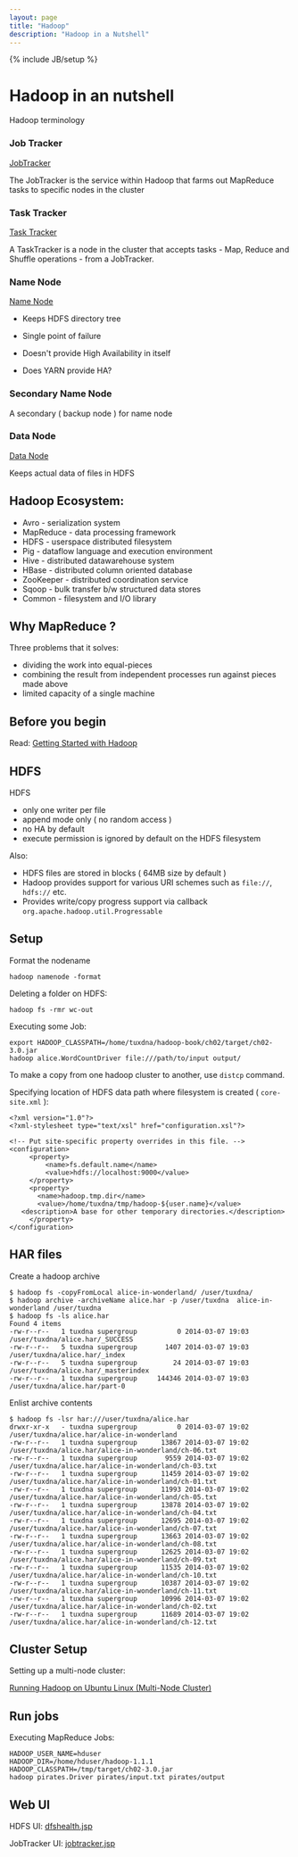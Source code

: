 ```yaml
---
layout: page
title: "Hadoop"
description: "Hadoop in a Nutshell"
---
```


{% include JB/setup %}

# Hadoop in an nutshell

Hadoop terminology

### Job Tracker

[JobTracker](https://wiki.apache.org/hadoop/JobTracker)

The JobTracker is the service within Hadoop that farms out MapReduce tasks to specific nodes in the cluster


### Task Tracker

[Task Tracker](https://wiki.apache.org/hadoop/TaskTracker)

A TaskTracker is a node in the cluster that accepts tasks - Map, Reduce and Shuffle operations - from a JobTracker. 


### Name Node

[Name Node](https://wiki.apache.org/hadoop/NameNode)

 * Keeps HDFS directory tree

 * Single point of failure

 * Doesn't provide High Availability in itself

 * Does YARN provide HA?

### Secondary Name Node

A secondary ( backup node ) for name node

### Data Node

[Data Node](https://wiki.apache.org/hadoop/DataNode)

Keeps actual data of files in HDFS

## Hadoop Ecosystem:

 * Avro - serialization system
 * MapReduce - data processing framework
 * HDFS - userspace distributed filesystem
 * Pig - dataflow language and execution environment
 * Hive - distributed datawarehouse system
 * HBase - distributed column oriented database
 * ZooKeeper - distributed coordination service
 * Sqoop - bulk transfer b/w structured data stores
 * Common - filesystem and I/O library


## Why MapReduce ?

Three problems that it solves:
 * dividing the work into equal-pieces
 * combining the result from independent processes run against pieces made above
 * limited capacity of a single machine


## Before you begin

Read: [Getting Started with Hadoop](https://wiki.apache.org/hadoop/GettingStartedWithHadoop)


## HDFS

HDFS
 
 * only one writer per file
 * append mode only  ( no random access )
 * no HA by default
 * execute permission is ignored by default on the HDFS filesystem

Also:

 * HDFS files are stored in blocks ( 64MB size by default )
 * Hadoop provides support for various URI schemes such as `file://`, `hdfs://` etc.
 * Provides write/copy progress support via callback `org.apache.hadoop.util.Progressable`


## Setup

Format the nodename

    hadoop namenode -format

Deleting a folder on HDFS:

    hadoop fs -rmr wc-out

Executing some Job:

    export HADOOP_CLASSPATH=/home/tuxdna/hadoop-book/ch02/target/ch02-3.0.jar
    hadoop alice.WordCountDriver file:///path/to/input output/

To make a copy from one hadoop cluster to another, use `distcp` command.

Specifying location of HDFS data path where filesystem is created ( `core-site.xml` ):

    <?xml version="1.0"?>
    <?xml-stylesheet type="text/xsl" href="configuration.xsl"?>
    
    <!-- Put site-specific property overrides in this file. -->
    <configuration>
         <property>
             <name>fs.default.name</name>
             <value>hdfs://localhost:9000</value>
         </property>
         <property>
           <name>hadoop.tmp.dir</name>
           <value>/home/tuxdna/tmp/hadoop-${user.name}</value>
	   <description>A base for other temporary directories.</description>
         </property>
    </configuration>


## HAR files

Create a hadoop archive

    $ hadoop fs -copyFromLocal alice-in-wonderland/ /user/tuxdna/
    $ hadoop archive -archiveName alice.har -p /user/tuxdna  alice-in-wonderland /user/tuxdna
    $ hadoop fs -ls alice.har
    Found 4 items
    -rw-r--r--   1 tuxdna supergroup          0 2014-03-07 19:03 /user/tuxdna/alice.har/_SUCCESS
    -rw-r--r--   5 tuxdna supergroup       1407 2014-03-07 19:03 /user/tuxdna/alice.har/_index
    -rw-r--r--   5 tuxdna supergroup         24 2014-03-07 19:03 /user/tuxdna/alice.har/_masterindex
    -rw-r--r--   1 tuxdna supergroup     144346 2014-03-07 19:03 /user/tuxdna/alice.har/part-0

Enlist archive contents

    $ hadoop fs -lsr har:///user/tuxdna/alice.har
    drwxr-xr-x   - tuxdna supergroup          0 2014-03-07 19:02 /user/tuxdna/alice.har/alice-in-wonderland
    -rw-r--r--   1 tuxdna supergroup      13867 2014-03-07 19:02 /user/tuxdna/alice.har/alice-in-wonderland/ch-06.txt
    -rw-r--r--   1 tuxdna supergroup       9559 2014-03-07 19:02 /user/tuxdna/alice.har/alice-in-wonderland/ch-03.txt
    -rw-r--r--   1 tuxdna supergroup      11459 2014-03-07 19:02 /user/tuxdna/alice.har/alice-in-wonderland/ch-01.txt
    -rw-r--r--   1 tuxdna supergroup      11993 2014-03-07 19:02 /user/tuxdna/alice.har/alice-in-wonderland/ch-05.txt
    -rw-r--r--   1 tuxdna supergroup      13878 2014-03-07 19:02 /user/tuxdna/alice.har/alice-in-wonderland/ch-04.txt
    -rw-r--r--   1 tuxdna supergroup      12695 2014-03-07 19:02 /user/tuxdna/alice.har/alice-in-wonderland/ch-07.txt
    -rw-r--r--   1 tuxdna supergroup      13663 2014-03-07 19:02 /user/tuxdna/alice.har/alice-in-wonderland/ch-08.txt
    -rw-r--r--   1 tuxdna supergroup      12625 2014-03-07 19:02 /user/tuxdna/alice.har/alice-in-wonderland/ch-09.txt
    -rw-r--r--   1 tuxdna supergroup      11535 2014-03-07 19:02 /user/tuxdna/alice.har/alice-in-wonderland/ch-10.txt
    -rw-r--r--   1 tuxdna supergroup      10387 2014-03-07 19:02 /user/tuxdna/alice.har/alice-in-wonderland/ch-11.txt
    -rw-r--r--   1 tuxdna supergroup      10996 2014-03-07 19:02 /user/tuxdna/alice.har/alice-in-wonderland/ch-02.txt
    -rw-r--r--   1 tuxdna supergroup      11689 2014-03-07 19:02 /user/tuxdna/alice.har/alice-in-wonderland/ch-12.txt


## Cluster Setup

Setting up a multi-node cluster:

[Running Hadoop on Ubuntu Linux (Multi-Node Cluster)](http://www.michael-noll.com/tutorials/running-hadoop-on-ubuntu-linux-multi-node-cluster/)

## Run jobs

Executing MapReduce Jobs:

    HADOOP_USER_NAME=hduser
    HADOOP_DIR=/home/hduser/hadoop-1.1.1
    HADOOP_CLASSPATH=/tmp/target/ch02-3.0.jar
    hadoop pirates.Driver pirates/input.txt pirates/output

## Web UI

HDFS UI: [dfshealth.jsp](http://localhost:50070/dfshealth.jsp)

JobTracker UI: [jobtracker.jsp](http://localhost:50030/jobtracker.jsp)

